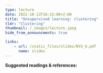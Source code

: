 ```yaml
---
type: lecture
date: 2022-10-13T16:15:00+2:00
title: "Unsupervised learning: clustering"
tldr: "Clustering"
thumbnail: /_images/lecture.jpeg
hide_from_announcments: true

links: 
    - url: /static_files/slides/NYU_6.pdf
      name: slides
---
```

**Suggested readings & references:**

